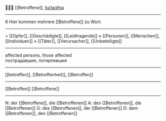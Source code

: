 🧑‍🤝‍🧑 [[Betroffene]], [bəˈtʁɔfnə](https://youglish.com/pronounce/Betroffene/german)

---
6 Hier kommen mehrere [[Betroffene]] zu Wort.

---
= [[Opfer]], [[Geschädigte]], [[Leidtragende]]
≈ [[Personen]], [[Menschen]], [[Individuen]]
≠ [[Täter]], [[Verursacher]], [[Unbeteiligte]]

---
affected persons, those affected  
пострадавшие, потерпевшие

---
[[betreffen]], [[Betroffenheit]], [[Betroffen]]

---
[[Betroffen]]
[[Betroffene]]


---
N: der [[Betroffene]], die [[Betroffenen]]
A: den [[Betroffenen]], die [[Betroffenen]]
G: des [[Betroffenen]], der [[Betroffenen]]
D: dem [[Betroffenen]], den [[Betroffenen]]
